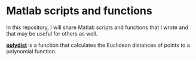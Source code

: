 Matlab scripts and functions
============================
In this repository, I will share Matlab scripts and functions that I wrote and
that may be useful for others as well.

[**polydist**](https://github.com/Jerrythafast/matlab-scripts/blob/master/polydist.m) is
a function that calculates the Euclidean distances of points to a polynomial function.
